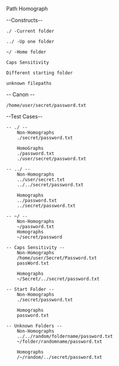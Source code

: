 Path Homograph

--Constructs--

    ./ -Current folder
    
    ../ -Up one folder
    
    ~/ -Home folder
    
    Caps Sensitivity
    
    Different starting folder
    
    unknown filepaths

-- Canon --

    /home/user/secret/password.txt

--Test Cases--

    -- ./ --
        Non-Homographs
        ./secret/password.txt

        HomoGraphs
        ./password.txt
        ./user/secret/password.txt
        
    -- ../ --
        Non-Homographs
        ../user/secret.txt
        ../../secret/password.txt

        Homographs
        ../password.txt
        ../secret/password.txt

    -- ~/ --
        Non-Homographs
        ~/password.txt
        Homographs
        ~/secret/password

    -- Caps Sensitivity --
        Non-Homographs
        /home/user/Secret/Password.txt
        passWord.txt

        Homographs
        ~/Secret/../secret/password.txt

    -- Start Folder --
        Non-Homographs
        ./secret/password.txt

        Homographs
        password.txt

    -- Unknown Folders --
        Non-Homographs
        ../../random/foldername/password.txt
        ~/folder/randomname/password.txt
        
        Homographs
        /~/random/../secret/password.txt

